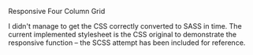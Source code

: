 Responsive Four Column Grid

I didn't manage to get the CSS correctly converted to SASS in time. The current implemented stylesheet is the CSS original to demonstrate the responsive function – the SCSS attempt has been included for reference. 